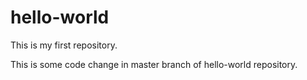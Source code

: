 # hello-world
This is my first repository.


This is some code change in master branch of hello-world repository.
